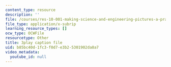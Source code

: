 ```yaml
---
content_type: resource
description: ''
file: /courses/res-10-001-making-science-and-engineering-pictures-a-practical-guide-to-presenting-your-work-spring-2016/b85bc40d1fc3f0d7e3b25301902da8a7_oOb7kSyOP4s.srt
file_type: application/x-subrip
learning_resource_types: []
ocw_type: OCWFile
resourcetype: Other
title: 3play caption file
uid: b85bc40d-1fc3-f0d7-e3b2-5301902da8a7
video_metadata:
  youtube_id: null
---
```

